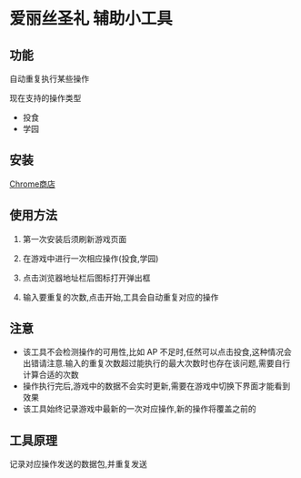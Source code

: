 # 爱丽丝圣礼 辅助小工具

## 功能

自动重复执行某些操作

现在支持的操作类型

* 投食
* 学园

## 安装

[Chrome商店](https://chrome.google.com/webstore/detail/aimia-helper/cjhkogjialdkejodfpppcigifcmpalad)

## 使用方法

1. 第一次安装后须刷新游戏页面

1. 在游戏中进行一次相应操作(投食,学园)

1. 点击浏览器地址栏后图标打开弹出框

1. 输入要重复的次数,点击开始,工具会自动重复对应的操作

## 注意

* 该工具不会检测操作的可用性,比如 AP 不足时,任然可以点击投食,这种情况会出错请注意.输入的重复次数超过能执行的最大次数时也存在该问题,需要自行计算合适的次数
* 操作执行完后,游戏中的数据不会实时更新,需要在游戏中切换下界面才能看到效果
* 该工具始终记录游戏中最新的一次对应操作,新的操作将覆盖之前的

## 工具原理

记录对应操作发送的数据包,并重复发送
